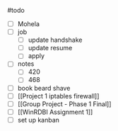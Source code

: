 #todo 
- [ ] Mohela
- [ ]  job
	- [ ] update handshake
	- [ ] update resume
	- [ ]  apply
- [ ] notes
	- [ ] 420
	- [ ] 468
- [ ] book beard shave
- [ ] [[Project 1 iptables firewall]]
- [ ]  [[Group Project - Phase 1 Final]]
- [ ]  [[WinRDBI Assignment 1]]
- [ ] set up kanban